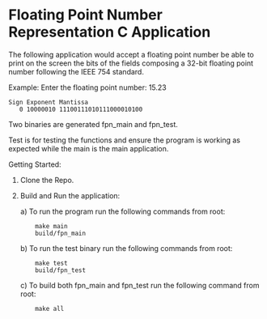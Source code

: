 # Floating Point Number Representation C Application

The following application would accept a floating point number be able to print on the screen the bits of the fields composing a 32-bit floating point number following the IEEE 754 standard.

Example:
Enter the floating point number: 15.23
```
Sign Exponent Mantissa
   0 10000010 11100111010111000010100
```
Two binaries are generated fpn_main and fpn_test. 

Test is for testing the functions and ensure the program is working as expected while the main is the main application.

Getting Started:

1) Clone the Repo.

2) Build and Run the application:

    a) To run the program run the following commands from root:
    ``` 
        make main
        build/fpn_main
    ```

    b) To run the test binary run the following commands from root:
    ```
        make test
        build/fpn_test
    ```

    c) To build both fpn_main and fpn_test run the following command from root:
    ```
        make all
    ```
